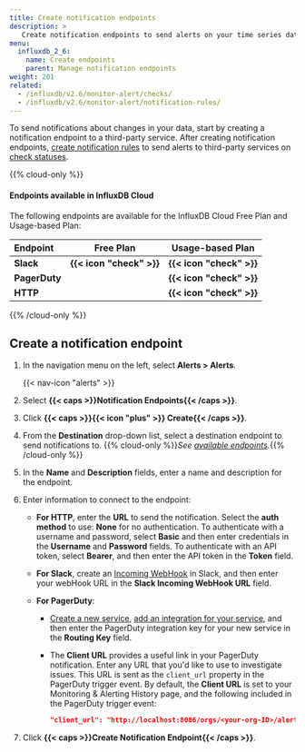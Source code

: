 ```yaml
---
title: Create notification endpoints
description: >
   Create notification endpoints to send alerts on your time series data.
menu:
  influxdb_2_6:
    name: Create endpoints
    parent: Manage notification endpoints
weight: 201
related:
  - /influxdb/v2.6/monitor-alert/checks/
  - /influxdb/v2.6/monitor-alert/notification-rules/
---
```


To send notifications about changes in your data, start by creating a notification endpoint to a third-party service. After creating notification endpoints, [create notification rules](/influxdb/v2.6/monitor-alert/notification-rules/create) to send alerts to third-party services on [check statuses](/influxdb/v2.6/monitor-alert/checks/create).

{{% cloud-only %}}

#### Endpoints available in InfluxDB Cloud
The following endpoints are available for the InfluxDB Cloud Free Plan and Usage-based Plan:

| Endpoint      | Free Plan                | Usage-based Plan             |
|:--------      |:-------------------:     |:----------------------------:|
| **Slack**     | **{{< icon "check" >}}** | **{{< icon "check" >}}**     |
| **PagerDuty** |                          | **{{< icon "check" >}}**     |
| **HTTP**      |                          | **{{< icon "check" >}}**     |

{{% /cloud-only %}}

## Create a notification endpoint

1.  In the navigation menu on the left, select **Alerts > Alerts**.

    {{< nav-icon "alerts" >}}

2.  Select **{{< caps >}}Notification Endpoints{{< /caps >}}**.
3.  Click **{{< caps >}}{{< icon "plus" >}} Create{{< /caps >}}**.
4.  From the **Destination** drop-down list, select a destination endpoint to send notifications to.
    {{% cloud-only %}}_See [available endpoints](#endpoints-available-in-influxdb-cloud)._{{% /cloud-only %}}
5.  In the **Name** and **Description** fields, enter a name and description for the endpoint.
6.  Enter information to connect to the endpoint:

    - **For HTTP**, enter the **URL** to send the notification.
      Select the **auth method** to use: **None** for no authentication.
      To authenticate with a username and password, select **Basic** and then
      enter credentials in the **Username** and **Password** fields.
      To authenticate with an API token, select **Bearer**, and then enter the
      API token in the **Token** field.

    - **For Slack**, create an [Incoming WebHook](https://api.slack.com/incoming-webhooks#posting_with_webhooks)
      in Slack, and then enter your webHook URL in the **Slack Incoming WebHook URL** field.

    - **For PagerDuty**:
      - [Create a new service](https://support.pagerduty.com/docs/services-and-integrations#section-create-a-new-service),
        [add an integration for your service](https://support.pagerduty.com/docs/services-and-integrations#section-add-integrations-to-an-existing-service),
        and then enter the PagerDuty integration key for your new service in the **Routing Key** field.
      - The **Client URL** provides a useful link in your PagerDuty notification.
        Enter any URL that you'd like to use to investigate issues.
        This URL is sent as the `client_url` property in the PagerDuty trigger event.
        By default, the **Client URL** is set to your Monitoring & Alerting History
        page, and the following included in the PagerDuty trigger event:

          ```json
          "client_url": "http://localhost:8086/orgs/<your-org-ID>/alert-history"
          ```

6. Click **{{< caps >}}Create Notification Endpoint{{< /caps >}}**.
